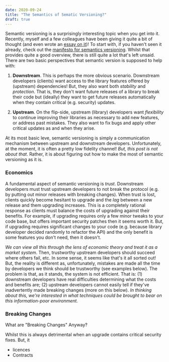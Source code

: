 ```yaml
---
date: 2020-09-24
title: "The Semantics of Sematic Versioning?"
draft: true
---
```


Semantic versioning is a surprisingly interesting topic when you get into it.  Recently, myself and a few colleagues have been giving it quite a bit of thought (and even wrote an [essay on it](https://whileydave.com/publications/ldp20/))!  To start with, if you haven't seen it already, check out the [manifesto for semantics versioning](https://semver.org/).  Whilst that provides quite a good overview, there is still quite a lot that's left unsaid.  There are two basic perspectives that semantic version is supposed to help with:

   1) **Downstream**.  This is perhaps the more obvious scenario.  Downstream developers (clients) want access to the library features offered by (upstream) dependencies!  But, they also want both *stability* and *protection*.  That is, they don't want future releases of a library to break their code but (ideally) they want to get future releases automatically when they contain critical (e.g. security) updates.
   
   2) **Upstream**.  On the flip-side, upstream (library) developers want *flexibility* to continue improving their libraries as necessary to add new features, or address past mistakes.  They also want to fix bugs and apply other critical updates as and when they arise.

At its most basic leve, semantic versioning is simply a communication mechanism between upstream and downstream developers.  Unfortunately, at the moment, it is often a pretty low fidelity channel!  *But, this post is not about that*.  Rather, it is about figuring out how to make the most of semantic versioning as it is.

### Economics

A fundamental aspect of semantic versioning is *trust*.  Downstream developers must trust upstream developers to not break the protocol (e.g. by putting out minor releases with breaking changes).  When trust is lost, clients quickly become hesitant to upgrade and the _lag_ between a new release and them upgrading increases.  This is a completely rational response as clients must balance the costs of upgrading against their benefits.  For example, if upgrading requires only a few minor tweaks to your code base, but offers important security patches then it seems worth it.  But, if upgrading requires significant changes to your code (e.g. because library developer decided randomly to refactor the API) and the only benefit is some features you don't need, then it doesn't.

_We can view all this through the lens of economic theory and treat it as a market system_.  Then, trustworthy upstream developers should succeed where others fail, etc.  In some sense, it seems like that's it all sorted out!  But, the reality is different as, unfortunately, mistakes are made all the time by developers we think should be trustworthy (see examples below).  The problem is that, as it stands, the system is not efficient.  That is: (1) downstream developers have real difficulties determining what the costs and benefits are; (2) upstream developers cannot easily tell if they've inadvertently made breaking changes (more on this below).  *In thinking about this, we're interested in what techniques could be brought to bear on this information-poor environment.*

### Breaking Changes

What are "Breaking Changes" Anyway?

Whilst this is always detrimental when an upgrade contains critical security fixes.  But, it

  * licences
  * Contracts
  


### 
